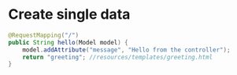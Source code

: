 # Create single data

```java
@RequestMapping("/")
public String hello(Model model) {
    model.addAttribute("message", "Hello from the controller");
    return "greeting"; //resources/templates/greeting.html
}
```

